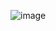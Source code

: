 ![image](https://user-images.githubusercontent.com/79415174/186046530-15af949c-b277-4801-b6ef-d7990e5adaf1.png)
